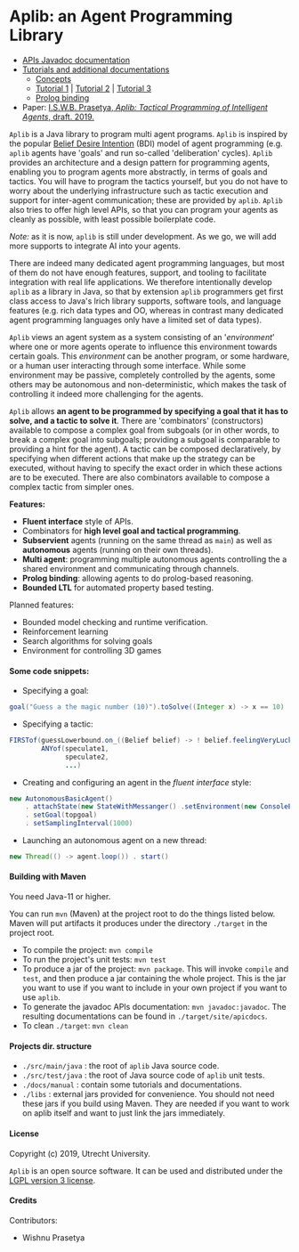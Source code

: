 # Aplib: an Agent Programming Library


* [APIs Javadoc documentation](http://www.staff.science.uu.nl/~prase101/research/projects/iv4xr/aplib/apidocs/)
* [Tutorials and additional documentations](./docs/manual)
   * [Concepts](./docs/manual/aplibConcepts.md)
   * [Tutorial 1](./docs/manual/tutorial_1.md)
    | [Tutorial 2](./docs/manual/tutorial_2.md)
    | [Tutorial 3](./docs/manual/tutorial_3.md)
   * [Prolog binding](./docs/manual/prolog.md)
* Paper: [I.S.W.B. Prasetya, _Aplib: Tactical Programming of Intelligent Agents_, draft. 2019.](https://arxiv.org/pdf/1911.04710)

`Aplib` is a Java library to program multi agent programs.
`Aplib` is inspired by the popular [Belief Desire Intention](https://en.wikipedia.org/wiki/Belief%E2%80%93desire%E2%80%93intention_software_model) (BDI) model of agent programming (e.g. `aplib` agents have 'goals' and run so-called 'deliberation' cycles).
`Aplib` provides an architecture and a design pattern for programming agents, enabling you to program agents more abstractly, in terms of goals and tactics. You will have to program the tactics yourself, but you do not have to worry about the underlying infrastructure such as tactic execution and support for inter-agent communication; these are provided by `aplib`. `Aplib` also tries to offer high level APIs, so that you can program
your agents as cleanly as possible, with least possible boilerplate code.



_Note:_ as it is now, `aplib` is still under development. As we go, we will add more supports to integrate AI into your agents.

There are indeed many dedicated agent programming languages, but most of them do not have enough features, support, and tooling to facilitate integration with real life applications. We therefore intentionally develop `aplib` as a library in Java, so that by extension `aplib` programmers get first class access to Java's lrich library supports, software tools, and language features (e.g. rich data types and OO, whereas in contrast many dedicated agent programming languages only have a limited set of data types).

`Aplib` views an agent system as a system consisting of an '_environment_' where one or more agents operate to influence this environment towards certain goals. This _environment_ can be another program, or some hardware, or a human user interacting through some interface. While some environment may be passive, completely controlled by the agents, some others may be autonomous and non-deterministic, which makes the task of controlling it indeed more challenging for the agents.

`Aplib` allows **an agent to be programmed by specifying a goal that it has to solve, and a tactic to solve it**. There are 'combinators' (constructors) available to compose a complex goal from subgoals (or in other words, to break a complex goal into subgoals; providing a subgoal is
comparable to providing a hint for the agent). A tactic can be composed declaratively, by specifying when different actions that make up the strategy can be executed, without having to specify the exact order in which these actions are to be executed. There are also combinators available to compose a complex tactic from simpler ones.



**Features:**

* **Fluent interface** style of APIs.
* Combinators for **high level goal and tactical programming**.
* **Subservient** agents (running on the same thread as `main`) as well as **autonomous** agents (running on their own threads).
* **Multi agent**: programming multiple autonomous agents controlling the a shared environment and communicating through channels.
* **Prolog binding**: allowing agents to do prolog-based reasoning.
* **Bounded LTL** for automated property based testing.


Planned features:

* Bounded model checking and runtime verification.
* Reinforcement learning
* Search algorithms for solving goals
* Environment for controlling 3D games


#### Some code snippets:

* Specifying a goal:

```java
goal("Guess a the magic number (10)").toSolve((Integer x) -> x == 10)
```

* Specifying a tactic:

```java
FIRSTof(guessLowerbound.on_((Belief belief) -> ! belief.feelingVeryLucky() ,
        ANYof(speculate1,
              speculate2,
              ...)
```        

* Creating and configuring an agent in the _fluent interface_ style:

```java
new AutonomousBasicAgent()
    . attachState(new StateWithMessanger() .setEnvironment(new ConsoleEnvironment()))
    . setGoal(topgoal)
    . setSamplingInterval(1000)
```

* Launching an autonomous agent on a new thread:

```java
new Thread(() -> agent.loop()) . start()
```

#### Building with Maven

You need Java-11 or higher.

You can run `mvn` (Maven) at the project root to do the things listed below. Maven will put artifacts it produces under the directory `./target` in the project root.

* To compile the project: `mvn compile`
* To run the project's unit tests: `mvn test`
* To produce a jar of the project: `mvn package`. This will invoke `compile` and `test`, and then produce a jar containing the whole project. This is the jar you want to use if you want to include in your own project if you want to use `aplib`.
* To generate the javadoc APIs documentation: `mvn javadoc:javadoc`. The resulting documentations can be found in `./target/site/apicdocs`.
* To clean `./target`: `mvn clean`

#### Projects dir. structure

* `./src/main/java` : the root of `aplib` Java source code.
* `./src/test/java` : the root of Java source code of `aplib` unit tests.
* `./docs/manual` : contain some tutorials and documentations.
* `./libs` : external jars provided for convenience. You should not need these jars if you build using Maven. They are needed if you want to work on aplib itself and want to just link the jars immediately.

#### License

Copyright (c) 2019, Utrecht University.

`Aplib` is an open source software. It can be used and distributed under the
[LGPL version 3 license](./lgpl-3.0.md).

#### Credits

Contributors:
* Wishnu Prasetya
